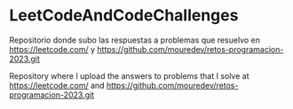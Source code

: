 # LeetCodeAndCodeChallenges
Repositorio donde subo las respuestas a problemas que resuelvo en https://leetcode.com/ y https://github.com/mouredev/retos-programacion-2023.git



Repository where I upload the answers to problems that I solve at https://leetcode.com/ and https://github.com/mouredev/retos-programacion-2023.git

